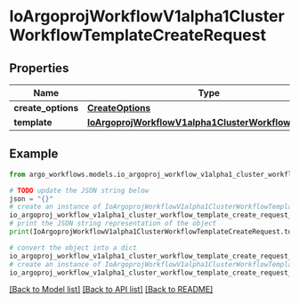 # IoArgoprojWorkflowV1alpha1ClusterWorkflowTemplateCreateRequest


## Properties

Name | Type | Description | Notes
------------ | ------------- | ------------- | -------------
**create_options** | [**CreateOptions**](CreateOptions.md) |  | [optional] 
**template** | [**IoArgoprojWorkflowV1alpha1ClusterWorkflowTemplate**](IoArgoprojWorkflowV1alpha1ClusterWorkflowTemplate.md) |  | [optional] 

## Example

```python
from argo_workflows.models.io_argoproj_workflow_v1alpha1_cluster_workflow_template_create_request import IoArgoprojWorkflowV1alpha1ClusterWorkflowTemplateCreateRequest

# TODO update the JSON string below
json = "{}"
# create an instance of IoArgoprojWorkflowV1alpha1ClusterWorkflowTemplateCreateRequest from a JSON string
io_argoproj_workflow_v1alpha1_cluster_workflow_template_create_request_instance = IoArgoprojWorkflowV1alpha1ClusterWorkflowTemplateCreateRequest.from_json(json)
# print the JSON string representation of the object
print(IoArgoprojWorkflowV1alpha1ClusterWorkflowTemplateCreateRequest.to_json())

# convert the object into a dict
io_argoproj_workflow_v1alpha1_cluster_workflow_template_create_request_dict = io_argoproj_workflow_v1alpha1_cluster_workflow_template_create_request_instance.to_dict()
# create an instance of IoArgoprojWorkflowV1alpha1ClusterWorkflowTemplateCreateRequest from a dict
io_argoproj_workflow_v1alpha1_cluster_workflow_template_create_request_form_dict = io_argoproj_workflow_v1alpha1_cluster_workflow_template_create_request.from_dict(io_argoproj_workflow_v1alpha1_cluster_workflow_template_create_request_dict)
```
[[Back to Model list]](../README.md#documentation-for-models) [[Back to API list]](../README.md#documentation-for-api-endpoints) [[Back to README]](../README.md)


